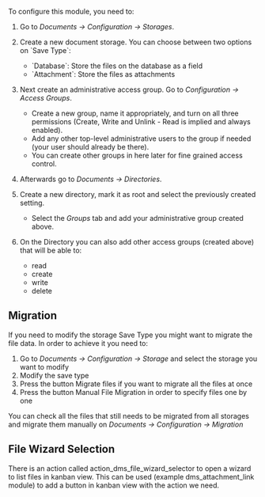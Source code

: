 To configure this module, you need to:

1.  Go to *Documents -\> Configuration -\> Storages*.

2.  Create a new document storage. You can choose between two options on \`Save Type\`:  
    - \`Database\`: Store the files on the database as a field
    - \`Attachment\`: Store the files as attachments

3.  Next create an administrative access group. Go to *Configuration -\> Access Groups*.  
    - Create a new group, name it appropriately, and turn on all three
      permissions (Create, Write and Unlink - Read is implied and always
      enabled).
    - Add any other top-level administrative users to the group if
      needed (your user should already be there).
    - You can create other groups in here later for fine grained access
      control.

4.  Afterwards go to *Documents -\> Directories*.

5.  Create a new directory, mark it as root and select the previously created setting.  
    - Select the *Groups* tab and add your administrative group created
      above.

6.  On the Directory you can also add other access groups (created above) that will be able to:  
    - read
    - create
    - write
    - delete

## Migration

If you need to modify the storage Save Type you might want to migrate
the file data. In order to achieve it you need to:

1.  Go to *Documents -\> Configuration -\> Storage* and select the
    storage you want to modify
2.  Modify the save type
3.  Press the button Migrate files if you want to migrate all the files
    at once
4.  Press the button Manual File Migration in order to specify files one
    by one

You can check all the files that still needs to be migrated from all
storages and migrate them manually on *Documents -\> Configuration -\>
Migration*

## File Wizard Selection

There is an action called action_dms_file_wizard_selector to open a
wizard to list files in kanban view. This can be used (example
dms_attachment_link module) to add a button in kanban view with the
action we need.
